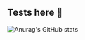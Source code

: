 ## Tests here 🤘

![Anurag's GitHub stats](https://github-readme-stats.vercel.app/api?username=eduardbiellier&show_icons=true&theme=tokyonight)

<!--
![Top Langs](https://github-readme-stats.vercel.app/api/top-langs/?username=eduardbiellier&layout=compact)
**eduardbiellier/eduardbiellier** is a ✨ _special_ ✨ repository because its `README.md` (this file) appears on your GitHub profile.


Here are some ideas to get you started:
- 🔭 I’m currently working on ...
- 🌱 I’m currently learning ...
- 👯 I’m looking to collaborate on ...
- 🤔 I’m looking for help with ...
- 💬 Ask me about ...
- 📫 How to reach me: ...
- 😄 Pronouns: ...
- ⚡ Fun fact: ...
-->
